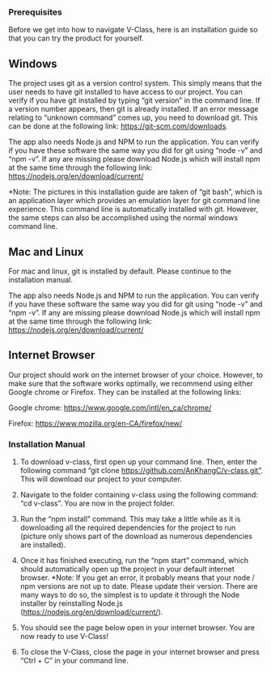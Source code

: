 ### Prerequisites
Before we get into how to navigate V-Class, here is an installation guide so that you can try the product for yourself.  

## Windows
The project uses git as a version control system. This simply means that the user needs to have git installed to have access to our project. You can verify if you have git installed by typing “git version” in the command line. If a version number appears, then git is already installed. If an error message relating to “unknown command” comes up, you need to download git. This can be done at the following link: https://git-scm.com/downloads. 

The app also needs Node.js and NPM to run the application. You can verify if you have these software the same way you did for git using “node -v” and “npm -v”. If any are missing please download Node.js which will install npm at the same time through the following link: https://nodejs.org/en/download/current/

*Note: The pictures in this installation guide are taken of “git bash”, which is an application layer which provides an emulation layer for git command line experience. This command line is automatically installed with git. However, the same steps can also be accomplished using the normal windows command line. 

## Mac and Linux
For mac and linux, git is installed by default. Please continue to the installation manual. 

The app also needs Node.js and NPM to run the application. You can verify if you have these software the same way you did for git using “node -v” and “npm -v”. If any are missing please download Node.js which will install npm at the same time through the following link: https://nodejs.org/en/download/current/

## Internet Browser
Our project should work on the internet browser of your choice. However, to make sure that the software works optimally, we recommend using either Google chrome or Firefox. They can be installed at the following links:

Google chrome: https://www.google.com/intl/en_ca/chrome/

Firefox: https://www.mozilla.org/en-CA/firefox/new/

### Installation Manual
1. To download v-class, first open up your command line. Then, enter the following command “git clone https://github.com/AnKhangC/v-class.git”. This will download our project to your computer. 

2. Navigate to the folder containing v-class using the following command: “cd v-class”. You are now in the project folder. 

3. Run the “npm install” command. This may take a little while as it is downloading all the required dependencies for the project to run (picture only shows part of the download as numerous dependencies are installed).

4. Once it has finished executing, run the “npm start” command, which should automatically open up the project in your default internet browser.
*Note: If you get an error, it probably means that your node / npm versions are not up to date. Please update their version. There are many ways to do so, the simplest is to update it through the Node installer by reinstalling Node.js (https://nodejs.org/en/download/current/).
5. You should see the page below open in your internet browser. You are now ready to use V-Class!
6. To close the V-Class, close the page in your internet browser and press “Ctrl + C” in your command line. 
